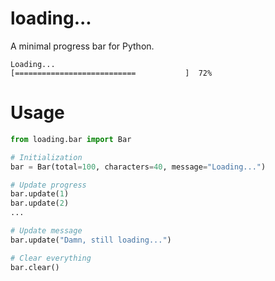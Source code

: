 # loading...
A minimal progress bar for Python.

```
Loading...
[===========================           ]  72%
```

# Usage
```python
from loading.bar import Bar

# Initialization
bar = Bar(total=100, characters=40, message="Loading...")

# Update progress
bar.update(1)
bar.update(2)
...

# Update message
bar.update("Damn, still loading...")

# Clear everything
bar.clear()
```
